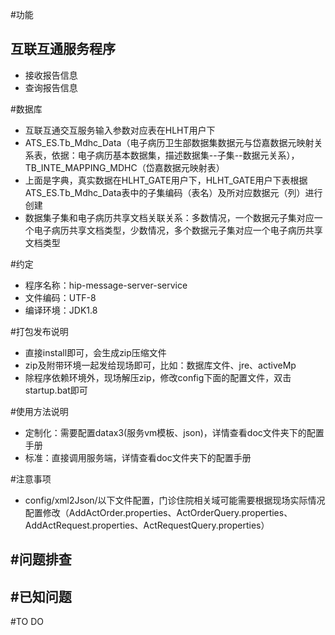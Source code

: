 #功能
## 互联互通服务程序 ##
- 接收报告信息
- 查询报告信息

#数据库
- 互联互通交互服务输入参数对应表在HLHT用户下
- ATS_ES.Tb_Mdhc_Data（电子病历卫生部数据集数据元与岱嘉数据元映射关系表，依据：电子病历基本数据集，描述数据集--子集--数据元关系），TB_INTE_MAPPING_MDHC（岱嘉数据元映射表）
- 上面是字典，真实数据在HLHT_GATE用户下，HLHT_GATE用户下表根据ATS_ES.Tb_Mdhc_Data表中的子集编码（表名）及所对应数据元（列）进行创建
- 数据集子集和电子病历共享文档关联关系：多数情况，一个数据元子集对应一个电子病历共享文档类型，少数情况，多个数据元子集对应一个电子病历共享文档类型



#约定
- 程序名称：hip-message-server-service
- 文件编码：UTF-8
- 编译环境：JDK1.8

#打包发布说明
- 直接install即可，会生成zip压缩文件
- zip及附带环境一起发给现场即可，比如：数据库文件、jre、activeMp
- 除程序依赖环境外，现场解压zip，修改config下面的配置文件，双击startup.bat即可

#使用方法说明
- 定制化：需要配置datax3(服务vm模板、json)，详情查看doc文件夹下的配置手册
- 标准：直接调用服务端，详情查看doc文件夹下的配置手册


#注意事项
- config/xml2Json/以下文件配置，门诊住院相关域可能需要根据现场实际情况配置修改（AddActOrder.properties、ActOrderQuery.properties、AddActRequest.properties、ActRequestQuery.properties）

#问题排查
-

#已知问题
-

#TO DO


